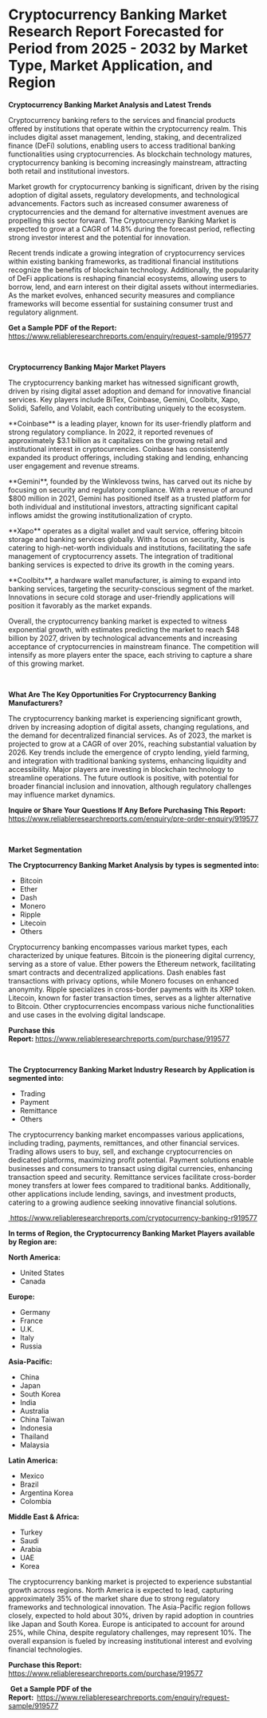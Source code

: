<p><h1>Cryptocurrency Banking Market Research Report Forecasted for Period from 2025 -  2032 by Market Type, Market Application, and Region</h1></p><p><strong>Cryptocurrency Banking Market Analysis and Latest Trends</strong></p>
<p><p>Cryptocurrency banking refers to the services and financial products offered by institutions that operate within the cryptocurrency realm. This includes digital asset management, lending, staking, and decentralized finance (DeFi) solutions, enabling users to access traditional banking functionalities using cryptocurrencies. As blockchain technology matures, cryptocurrency banking is becoming increasingly mainstream, attracting both retail and institutional investors.</p><p>Market growth for cryptocurrency banking is significant, driven by the rising adoption of digital assets, regulatory developments, and technological advancements. Factors such as increased consumer awareness of cryptocurrencies and the demand for alternative investment avenues are propelling this sector forward. The Cryptocurrency Banking Market is expected to grow at a CAGR of 14.8% during the forecast period, reflecting strong investor interest and the potential for innovation.</p><p>Recent trends indicate a growing integration of cryptocurrency services within existing banking frameworks, as traditional financial institutions recognize the benefits of blockchain technology. Additionally, the popularity of DeFi applications is reshaping financial ecosystems, allowing users to borrow, lend, and earn interest on their digital assets without intermediaries. As the market evolves, enhanced security measures and compliance frameworks will become essential for sustaining consumer trust and regulatory alignment.</p></p>
<p><strong>Get a Sample PDF of the Report:&nbsp;</strong> <a href="https://www.reliableresearchreports.com/enquiry/request-sample/919577?utm_campaign=3108&utm_medium=2&utm_source=Github&utm_content=ia&utm_term=17042025&utm_id=cryptocurrency-banking">https://www.reliableresearchreports.com/enquiry/request-sample/919577</a></p>
<p>&nbsp;</p>
<p><strong>Cryptocurrency Banking Major Market Players</strong></p>
<p><p>The cryptocurrency banking market has witnessed significant growth, driven by rising digital asset adoption and demand for innovative financial services. Key players include BiTex, Coinbase, Gemini, Coolbitx, Xapo, Solidi, Safello, and Volabit, each contributing uniquely to the ecosystem.</p><p>**Coinbase** is a leading player, known for its user-friendly platform and strong regulatory compliance. In 2022, it reported revenues of approximately $3.1 billion as it capitalizes on the growing retail and institutional interest in cryptocurrencies. Coinbase has consistently expanded its product offerings, including staking and lending, enhancing user engagement and revenue streams.</p><p>**Gemini**, founded by the Winklevoss twins, has carved out its niche by focusing on security and regulatory compliance. With a revenue of around $800 million in 2021, Gemini has positioned itself as a trusted platform for both individual and institutional investors, attracting significant capital inflows amidst the growing institutionalization of crypto.</p><p>**Xapo** operates as a digital wallet and vault service, offering bitcoin storage and banking services globally. With a focus on security, Xapo is catering to high-net-worth individuals and institutions, facilitating the safe management of cryptocurrency assets. The integration of traditional banking services is expected to drive its growth in the coming years.</p><p>**Coolbitx**, a hardware wallet manufacturer, is aiming to expand into banking services, targeting the security-conscious segment of the market. Innovations in secure cold storage and user-friendly applications will position it favorably as the market expands.</p><p>Overall, the cryptocurrency banking market is expected to witness exponential growth, with estimates predicting the market to reach $48 billion by 2027, driven by technological advancements and increasing acceptance of cryptocurrencies in mainstream finance. The competition will intensify as more players enter the space, each striving to capture a share of this growing market.</p></p>
<p>&nbsp;</p>
<p><strong>What Are The Key Opportunities For Cryptocurrency Banking Manufacturers?</strong></p>
<p><p>The cryptocurrency banking market is experiencing significant growth, driven by increasing adoption of digital assets, changing regulations, and the demand for decentralized financial services. As of 2023, the market is projected to grow at a CAGR of over 20%, reaching substantial valuation by 2026. Key trends include the emergence of crypto lending, yield farming, and integration with traditional banking systems, enhancing liquidity and accessibility. Major players are investing in blockchain technology to streamline operations. The future outlook is positive, with potential for broader financial inclusion and innovation, although regulatory challenges may influence market dynamics.</p></p>
<p><strong>Inquire or Share Your Questions If Any Before Purchasing This Report:</strong> <a href="https://www.reliableresearchreports.com/enquiry/pre-order-enquiry/919577?utm_campaign=3108&utm_medium=2&utm_source=Github&utm_content=ia&utm_term=17042025&utm_id=cryptocurrency-banking">https://www.reliableresearchreports.com/enquiry/pre-order-enquiry/919577</a></p>
<p>&nbsp;</p>
<p><strong>Market Segmentation</strong></p>
<p><strong>The Cryptocurrency Banking Market Analysis by types is segmented into:</strong></p>
<p><ul><li>Bitcoin</li><li>Ether</li><li>Dash</li><li>Monero</li><li>Ripple</li><li>Litecoin</li><li>Others</li></ul></p>
<p><p>Cryptocurrency banking encompasses various market types, each characterized by unique features. Bitcoin is the pioneering digital currency, serving as a store of value. Ether powers the Ethereum network, facilitating smart contracts and decentralized applications. Dash enables fast transactions with privacy options, while Monero focuses on enhanced anonymity. Ripple specializes in cross-border payments with its XRP token. Litecoin, known for faster transaction times, serves as a lighter alternative to Bitcoin. Other cryptocurrencies encompass various niche functionalities and use cases in the evolving digital landscape.</p></p>
<p><strong>Purchase this Report:&nbsp;</strong><a href="https://www.reliableresearchreports.com/purchase/919577?utm_campaign=3108&utm_medium=2&utm_source=Github&utm_content=ia&utm_term=17042025&utm_id=cryptocurrency-banking">https://www.reliableresearchreports.com/purchase/919577</a></p>
<p>&nbsp;</p>
<p><strong>The Cryptocurrency Banking Market Industry Research by Application is segmented into:</strong></p>
<p><ul><li>Trading</li><li>Payment</li><li>Remittance</li><li>Others</li></ul></p>
<p><p>The cryptocurrency banking market encompasses various applications, including trading, payments, remittances, and other financial services. Trading allows users to buy, sell, and exchange cryptocurrencies on dedicated platforms, maximizing profit potential. Payment solutions enable businesses and consumers to transact using digital currencies, enhancing transaction speed and security. Remittance services facilitate cross-border money transfers at lower fees compared to traditional banks. Additionally, other applications include lending, savings, and investment products, catering to a growing audience seeking innovative financial solutions.</p></p>
<p><a href="https://www.reliableresearchreports.com/cryptocurrency-banking-r919577?utm_campaign=3108&utm_medium=2&utm_source=Github&utm_content=ia&utm_term=17042025&utm_id=cryptocurrency-banking">&nbsp;https://www.reliableresearchreports.com/cryptocurrency-banking-r919577</a></p>
<p><strong>In terms of Region, the Cryptocurrency Banking Market Players available by Region are:</strong></p>
<p>
    <p> <strong> North America: </strong>
        <ul>
            <li>United States</li>
            <li>Canada</li>
        </ul>
        </p> 
    <p> <strong> Europe: </strong>
        <ul>
            <li>Germany</li>
            <li>France</li>
            <li>U.K.</li>
            <li>Italy</li>
            <li>Russia</li>
        </ul>
        </p> 
    <p> <strong> Asia-Pacific: </strong>
        <ul>
            <li>China</li>
            <li>Japan</li>
            <li>South Korea</li>
            <li>India</li>
            <li>Australia</li>
            <li>China Taiwan</li>
            <li>Indonesia</li>
            <li>Thailand</li>
            <li>Malaysia</li>
        </ul>
        </p> 
    <p> <strong> Latin America: </strong>
        <ul>
            <li>Mexico</li>
            <li>Brazil</li>
            <li>Argentina Korea</li>
            <li>Colombia</li>
        </ul>
        </p> 
    <p> <strong> Middle East & Africa: </strong>
        <ul>
            <li>Turkey</li>
            <li>Saudi</li>
            <li>Arabia</li>
            <li>UAE</li>
            <li>Korea</li>
        </ul>
    </p>
    </p>
<p><p>The cryptocurrency banking market is projected to experience substantial growth across regions. North America is expected to lead, capturing approximately 35% of the market share due to strong regulatory frameworks and technological innovation. The Asia-Pacific region follows closely, expected to hold about 30%, driven by rapid adoption in countries like Japan and South Korea. Europe is anticipated to account for around 25%, while China, despite regulatory challenges, may represent 10%. The overall expansion is fueled by increasing institutional interest and evolving financial technologies.</p></p>
<p><strong>Purchase this Report: </strong><a href="https://www.reliableresearchreports.com/purchase/919577?utm_campaign=3108&utm_medium=2&utm_source=Github&utm_content=ia&utm_term=17042025&utm_id=cryptocurrency-banking">https://www.reliableresearchreports.com/purchase/919577</a></p>
<p>&nbsp;<strong>Get a Sample PDF of the Report:&nbsp;&nbsp;</strong><a href="https://www.reliableresearchreports.com/enquiry/request-sample/919577?utm_campaign=3108&utm_medium=2&utm_source=Github&utm_content=ia&utm_term=17042025&utm_id=cryptocurrency-banking">https://www.reliableresearchreports.com/enquiry/request-sample/919577</a></p>
<p><strong></strong></p>
<p><p></p><p></p><p></p></p>